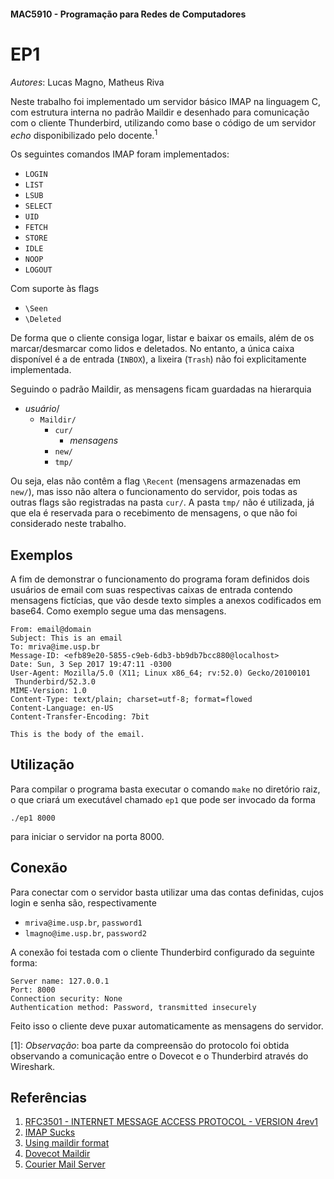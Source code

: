 #### MAC5910 - Programação para Redes de Computadores
# EP1
*Autores*: Lucas Magno, Matheus Riva

Neste trabalho foi implementado um servidor básico IMAP na linguagem C, com estrutura interna no padrão Maildir e desenhado para comunicação com o cliente Thunderbird, utilizando como base o código de um servidor *echo* disponibilizado pelo docente.<sup>1</sup>

Os seguintes comandos IMAP foram implementados:
* `LOGIN`
* `LIST`
* `LSUB`
* `SELECT`
* `UID`
* `FETCH`
* `STORE`
* `IDLE`
* `NOOP`
* `LOGOUT`

Com suporte às flags
* `\Seen`
* `\Deleted`

De forma que o cliente consiga logar, listar e baixar os emails, além de os marcar/desmarcar como lidos e deletados. No entanto, a única caixa disponível é a de entrada (`INBOX`), a lixeira (`Trash`) não foi explicitamente implementada.

Seguindo o padrão Maildir, as mensagens ficam guardadas na hierarquia
* *usuário*/
    * `Maildir/`
        * `cur/`
            * *mensagens*
        * `new/`
        * `tmp/`

Ou seja, elas não contêm a flag `\Recent` (mensagens armazenadas em `new/`), mas isso não altera o funcionamento do servidor, pois todas as outras flags são registradas na pasta `cur/`. A pasta `tmp/` não é utilizada, já que ela é reservada para o recebimento de mensagens, o que não foi considerado neste trabalho.

## Exemplos
A fim de demonstrar o funcionamento do programa foram definidos dois usuários de email com suas respectivas caixas de entrada contendo mensagens fictícias, que vão desde texto simples a anexos codificados em base64. Como exemplo segue uma das mensagens.

```
From: email@domain
Subject: This is an email
To: mriva@ime.usp.br
Message-ID: <efb89e20-5855-c9eb-6db3-bb9db7bcc880@localhost>
Date: Sun, 3 Sep 2017 19:47:11 -0300
User-Agent: Mozilla/5.0 (X11; Linux x86_64; rv:52.0) Gecko/20100101
 Thunderbird/52.3.0
MIME-Version: 1.0
Content-Type: text/plain; charset=utf-8; format=flowed
Content-Language: en-US
Content-Transfer-Encoding: 7bit

This is the body of the email.
```

## Utilização
Para compilar o programa basta executar o comando `make` no diretório raiz, o que criará um executável chamado `ep1` que pode ser invocado da forma
```
./ep1 8000
```
para iniciar o servidor na porta 8000.

## Conexão
Para conectar com o servidor basta utilizar uma das contas definidas, cujos login e senha são, respectivamente
* `mriva@ime.usp.br`, `password1`
* `lmagno@ime.usp.br`, `password2`

A conexão foi testada com o cliente Thunderbird configurado da seguinte forma:

```
Server name: 127.0.0.1
Port: 8000
Connection security: None
Authentication method: Password, transmitted insecurely
```
Feito isso o cliente deve puxar automaticamente as mensagens do servidor.

[1]: *Observação*: boa parte da compreensão do protocolo foi obtida observando a comunicação entre o Dovecot e o Thunderbird através do Wireshark.

## Referências
1. [RFC3501 -  INTERNET MESSAGE ACCESS PROTOCOL - VERSION 4rev1](https://tools.ietf.org/html/rfc3501)
2. [IMAP Sucks](http://hea-www.cfa.harvard.edu/~fine/opinions/IMAPsucks.html)
3. [Using maildir format](http://cr.yp.to/proto/maildir.html)
4. [Dovecot Maildir](https://wiki2.dovecot.org/MailboxFormat/Maildir)
5. [Courier Mail Server](http://www.courier-mta.org/maildir.html)
